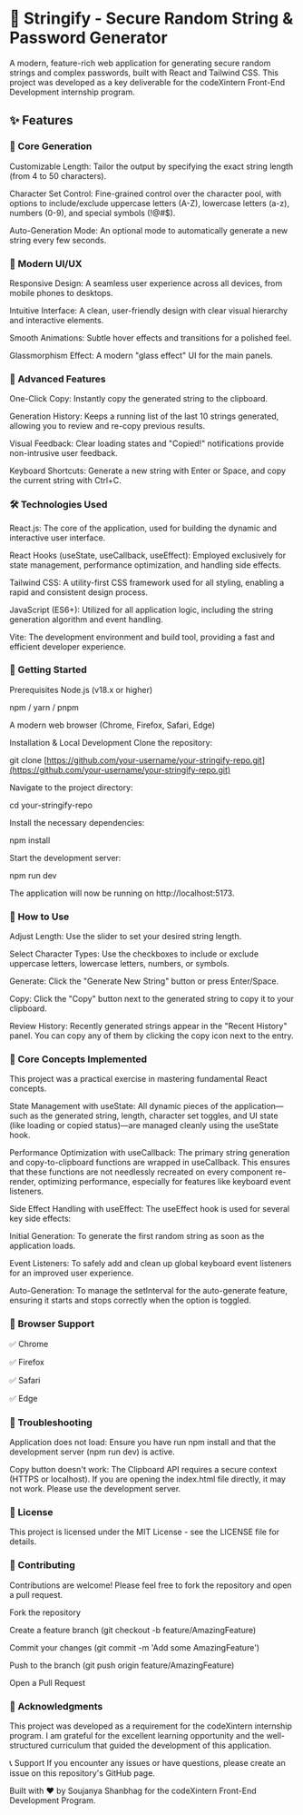 

# 🎲 Stringify - Secure Random String & Password Generator
A modern, feature-rich web application for generating secure random strings and complex passwords, built with React and Tailwind CSS. This project was developed as a key deliverable for the codeXintern Front-End Development internship program.

## ✨ Features
### 🚀 Core Generation
Customizable Length: Tailor the output by specifying the exact string length (from 4 to 50 characters).

Character Set Control: Fine-grained control over the character pool, with options to include/exclude uppercase letters (A-Z), lowercase letters (a-z), numbers (0-9), and special symbols (!@#$).

Auto-Generation Mode: An optional mode to automatically generate a new string every few seconds.

### 🎨 Modern UI/UX
Responsive Design: A seamless user experience across all devices, from mobile phones to desktops.

Intuitive Interface: A clean, user-friendly design with clear visual hierarchy and interactive elements.

Smooth Animations: Subtle hover effects and transitions for a polished feel.

Glassmorphism Effect: A modern "glass effect" UI for the main panels.

### 🔧 Advanced Features
One-Click Copy: Instantly copy the generated string to the clipboard.

Generation History: Keeps a running list of the last 10 strings generated, allowing you to review and re-copy previous results.

Visual Feedback: Clear loading states and "Copied!" notifications provide non-intrusive user feedback.

Keyboard Shortcuts: Generate a new string with Enter or Space, and copy the current string with Ctrl+C.

### 🛠️ Technologies Used
React.js: The core of the application, used for building the dynamic and interactive user interface.

React Hooks (useState, useCallback, useEffect): Employed exclusively for state management, performance optimization, and handling side effects.

Tailwind CSS: A utility-first CSS framework used for all styling, enabling a rapid and consistent design process.

JavaScript (ES6+): Utilized for all application logic, including the string generation algorithm and event handling.

Vite: The development environment and build tool, providing a fast and efficient developer experience.

### 🚀 Getting Started
Prerequisites
Node.js (v18.x or higher)

npm / yarn / pnpm

A modern web browser (Chrome, Firefox, Safari, Edge)

Installation & Local Development
Clone the repository:

git clone [https://github.com/your-username/your-stringify-repo.git](https://github.com/your-username/your-stringify-repo.git)

Navigate to the project directory:

cd your-stringify-repo

Install the necessary dependencies:

npm install

Start the development server:

npm run dev

The application will now be running on http://localhost:5173.

### 📖 How to Use
Adjust Length: Use the slider to set your desired string length.

Select Character Types: Use the checkboxes to include or exclude uppercase letters, lowercase letters, numbers, or symbols.

Generate: Click the "Generate New String" button or press Enter/Space.

Copy: Click the "Copy" button next to the generated string to copy it to your clipboard.

Review History: Recently generated strings appear in the "Recent History" panel. You can copy any of them by clicking the copy icon next to the entry.

### 🎯 Core Concepts Implemented
This project was a practical exercise in mastering fundamental React concepts.

State Management with useState: All dynamic pieces of the application—such as the generated string, length, character set toggles, and UI state (like loading or copied status)—are managed cleanly using the useState hook.

Performance Optimization with useCallback: The primary string generation and copy-to-clipboard functions are wrapped in useCallback. This ensures that these functions are not needlessly recreated on every component re-render, optimizing performance, especially for features like keyboard event listeners.

Side Effect Handling with useEffect: The useEffect hook is used for several key side effects:

Initial Generation: To generate the first random string as soon as the application loads.

Event Listeners: To safely add and clean up global keyboard event listeners for an improved user experience.

Auto-Generation: To manage the setInterval for the auto-generate feature, ensuring it starts and stops correctly when the option is toggled.

### 📱 Browser Support
✅ Chrome

✅ Firefox

✅ Safari

✅ Edge

### 🐛 Troubleshooting
Application does not load: Ensure you have run npm install and that the development server (npm run dev) is active.

Copy button doesn't work: The Clipboard API requires a secure context (HTTPS or localhost). If you are opening the index.html file directly, it may not work. Please use the development server.

### 📄 License
This project is licensed under the MIT License - see the LICENSE file for details.

### 🤝 Contributing
Contributions are welcome! Please feel free to fork the repository and open a pull request.

Fork the repository

Create a feature branch (git checkout -b feature/AmazingFeature)

Commit your changes (git commit -m 'Add some AmazingFeature')

Push to the branch (git push origin feature/AmazingFeature)

Open a Pull Request

### 🙏 Acknowledgments
This project was developed as a requirement for the codeXintern internship program. I am grateful for the excellent learning opportunity and the well-structured curriculum that guided the development of this application.

📞 Support
If you encounter any issues or have questions, please create an issue on this repository's GitHub page.

Built with ❤️ by Soujanya Shanbhag for the codeXintern Front-End Development Program.
